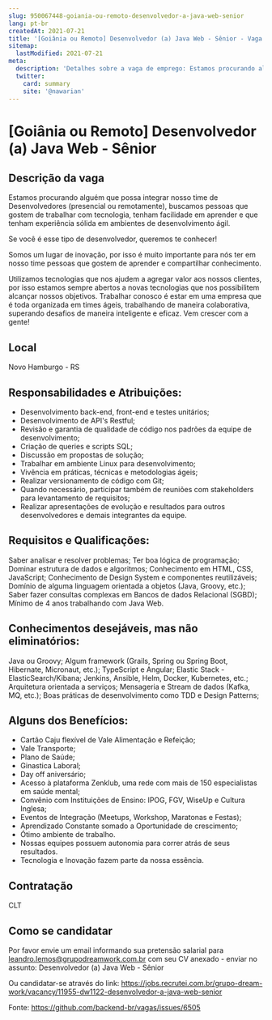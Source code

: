 ```yaml
---
slug: 950067448-goiania-ou-remoto-desenvolvedor-a-java-web-senior
lang: pt-br
createdAt: 2021-07-21
title: '[Goiânia ou Remoto] Desenvolvedor (a) Java Web - Sênior - Vaga de Emprego'
sitemap:
  lastModified: 2021-07-21
meta:
  description: 'Detalhes sobre a vaga de emprego: Estamos procurando alguém que possa integrar nosso time de Desenvolvedores (presencial ou remotamente), buscamos pessoas que gostem de trabalhar com tecnologia, tenham facilidade em aprender e que tenham experiência sólida em ambientes de desenvolvimento ágil. Se você é esse tipo de desenvolvedor, queremos te conhecer!  Somos um lugar de inovação, por isso é muito importante para nós ter em nosso time pessoas que gostem de aprender e compartilhar conhecimento. Utilizamos tecnologias que nos ajudem a agregar valor aos nossos clientes, por isso estamos sempre abertos a novas tecnologias que nos possibilitem alcançar nossos objetivos. Trabalhar conosco é estar em uma empresa que é toda organizada em times ágeis, trabalhando de maneira colaborativa, superando desafios de maneira inteligente e eficaz. Vem crescer com a gente!'
  twitter:
    card: summary
    site: '@nawarian'
---
```


# [Goiânia ou Remoto] Desenvolvedor (a) Java Web - Sênior

## Descrição da vaga
Estamos procurando alguém que possa integrar nosso time de Desenvolvedores (presencial ou remotamente), buscamos pessoas que gostem de trabalhar com tecnologia, tenham facilidade em aprender e que tenham experiência sólida em ambientes de desenvolvimento ágil.

Se você é esse tipo de desenvolvedor, queremos te conhecer!


Somos um lugar de inovação, por isso é muito importante para nós ter em nosso time pessoas que gostem de aprender e compartilhar conhecimento.

Utilizamos tecnologias que nos ajudem a agregar valor aos nossos clientes, por isso estamos sempre
abertos a novas tecnologias que nos possibilitem alcançar nossos objetivos.
Trabalhar conosco é estar em uma empresa que é toda organizada em times ágeis, trabalhando de maneira colaborativa, superando desafios de maneira inteligente e eficaz.
Vem crescer com a gente!

## Local
Novo Hamburgo - RS

## Responsabilidades e Atribuições:

- Desenvolvimento back-end, front-end e testes unitários;
- Desenvolvimento de API's Restful;
- Revisão e garantia de qualidade de código nos padrões da equipe de desenvolvimento;
- Criação de queries e scripts SQL;
- Discussão em propostas de solução;
- Trabalhar em ambiente Linux para desenvolvimento;
- Vivência em práticas, técnicas e metodologias ágeis;
- Realizar versionamento de código com Git;
- Quando necessário, participar também de reuniões com stakeholders para levantamento de requisitos;
- Realizar apresentações de evolução e resultados para outros desenvolvedores e demais integrantes da equipe.

## Requisitos e Qualificações:

Saber analisar e resolver problemas;
Ter boa lógica de programação;
Dominar estrutura de dados e algoritmos;
Conhecimento em HTML, CSS, JavaScript;
Conhecimento de Design System e componentes reutilizáveis;
Domínio de alguma linguagem orientada a objetos (Java, Groovy, etc.);
Saber fazer consultas complexas em Bancos de dados Relacional (SGBD);
Mínimo de 4 anos trabalhando com Java Web.

## Conhecimentos desejáveis, mas não eliminatórios:

Java ou Groovy;
Algum framework (Grails, Spring ou Spring Boot, Hibernate, Micronaut, etc.);
TypeScript e Angular;
Elastic Stack - ElasticSearch/Kibana;
Jenkins, Ansible, Helm, Docker, Kubernetes, etc.;
Arquitetura orientada a serviços;
Mensageria e Stream de dados (Kafka, MQ, etc.);
Boas práticas de desenvolvimento como TDD e Design Patterns;

## Alguns dos Benefícios:

- Cartão Caju flexível de Vale Alimentação e Refeição;
- Vale Transporte;
- Plano de Saúde;
- Ginastica Laboral;
- Day off aniversário;
- Acesso à plataforma Zenklub, uma rede com mais de 150 especialistas em saúde mental;
- Convênio com Instituições de Ensino: IPOG, FGV, WiseUp e Cultura Inglesa;
- Eventos de Integração (Meetups, Workshop, Maratonas e Festas);
- Aprendizado Constante somado a Oportunidade de crescimento;
- Ótimo ambiente de trabalho.
- Nossas equipes possuem autonomia para correr atrás de seus resultados.
- Tecnologia e Inovação fazem parte da nossa essência.

## Contratação
CLT

## Como se candidatar
Por favor envie um email informando sua pretensão salarial para leandro.lemos@grupodreamwork.com.br com seu CV anexado - enviar no assunto: Desenvolvedor (a) Java Web - Sênior

Ou candidatar-se através do link: https://jobs.recrutei.com.br/grupo-dream-work/vacancy/11955-dw1122-desenvolvedor-a-java-web-senior

Fonte: https://github.com/backend-br/vagas/issues/6505